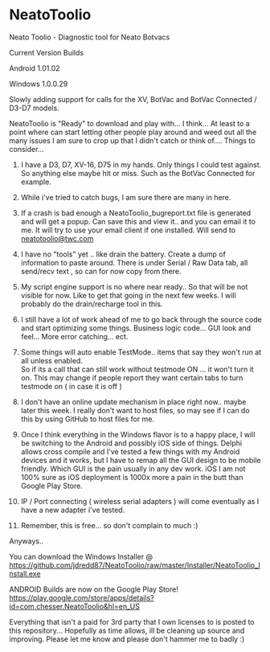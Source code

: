 # NeatoToolio
Neato Toolio - Diagnostic tool for Neato Botvacs

Current Version Builds

Android 1.01.02

Windows 1.0.0.29

Slowly adding support for calls for the XV, BotVac and BotVac Connected / D3-D7 models.

NeatoToolio is "Ready" to download and play with... I think... At least to a point where can start
letting other people play around and weed out all the many issues I am sure to crop up that I didn't catch
or think of....
Things to consider...

1) I have a D3, D7, XV-16, D75 in my hands.  Only things I could test against. So anything else maybe hit or miss. Such as the BotVac Connected for example.

2) While i've tried to catch bugs, I am sure there are many in here.

3) If a crash is bad enough a NeatoToolio_bugreport.txt file is generated and will get a popup. Can save this and view it.. and you can email it to me. It will try to use your email client if one installed.  Will send to neatotoolio@twc.com

4) I have no "tools" yet .. like drain the battery. Create a dump of information to paste around.  There is under Serial / Raw Data tab, all send/recv text , so can for now copy from there.

5) My script engine support is no where near ready.. So that will be not visible for now.  Like to get that going in the next few weeks.  I will probably do the drain/recharge tool in this.

6) I still have a lot of work ahead of me to go back through the source code and start optimizing some things.
Business logic code... GUI look and feel... More error catching... ect.  

7) Some things will auto enable TestMode.. items that say they won't run at all unless enabled.  
    So if its a call that can still work without testmode ON ... it won't turn it on. This may change if people
   report they want certain tabs to turn testmode on ( in case it is off )

8) I don't have an online update mechanism in place right now.. maybe later this week.
    I really don't want to host files, so may see if I can do this by using GitHub to host files for me.

9) Once I think everything in the Windows flavor is to a happy place, I will be switching to the Android and possibly iOS side of things.  Delphi allows cross compile and I've tested a few things with my Android devices and it works, but I have to remap all the GUI design to be mobile friendly. Which GUI is the pain usually in any dev work. iOS I am not 100% sure as iOS deployment is 1000x more a pain in the butt than Google Play Store. 

10) IP / Port connecting ( wireless serial adapters ) will come eventually as I have a new adapter i've tested.

11) Remember, this is free... so don't complain to much :)


Anyways..

You can download the Windows Installer @ https://github.com/jdredd87/NeatoToolio/raw/master/Installer/NeatoToolio_Install.exe

ANDROID Builds are now on the Google Play Store!
https://play.google.com/store/apps/details?id=com.chesser.NeatoToolio&hl=en_US




Everything that isn't a paid for 3rd party that I own licenses to is posted to this repository... 
Hopefully as time allows, ill be cleaning up source and improving.  Please let me know and please don't hammer me to badly :)

